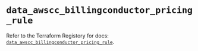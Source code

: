 # `data_awscc_billingconductor_pricing_rule`

Refer to the Terraform Registory for docs: [`data_awscc_billingconductor_pricing_rule`](https://registry.terraform.io/providers/hashicorp/awscc/0.70.0/docs/data-sources/billingconductor_pricing_rule).
